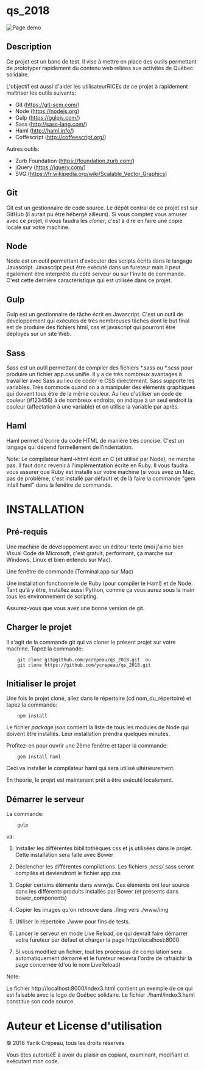 qs_2018
=======



![Page demo](https://www.dropbox.com/s/lvdkce5fshos2gh/Capture%20d%27%C3%A9cran%202018-01-30%2020.21.57.png?raw=1)


Description
-----------

Ce projet est un banc de test. Il vise à mettre en place des outils
permettant de prototyper rapidement du contenu web reliées aux activités
de Québec solidaire.

L'objectif est aussi d'aider les utilisateurRICEs de ce projet à rapidement
maîtriser les outils suivants:

* Git (https://git-scm.com/)
* Node (https://nodejs.org)
* Gulp (https://gulpjs.com/)
* Sass (http://sass-lang.com/)
* Haml (http://haml.info/)
* Coffescript (http://coffeescript.org/)

Autres outils:
* Zurb Foundation (https://foundation.zurb.com/)
* jQuery (https://jquery.com/)
* SVG (https://fr.wikipedia.org/wiki/Scalable_Vector_Graphics)

Git
---

Git est un gestionnaire de code source. Le dépôt central de ce projet est sur
GitHub (il aurait pu être hébergé ailleurs). Si vous comptez vous amuser avec
ce projet, il vous faudra les _cloner_, c'est à dire en faire une copie locale
sur votre machine.

Node
----

Node est un outil permettant d'exécuter des scripts écrits dans le langage Javascript. 
Javascript peut être exécuté dans un fureteur mais il peut également être interprété
du côté serveur ou sur l'invite de commande. C'est cette dernière caractéristique qui
est utilisée dans ce projet.

Gulp
----

Gulp est un gestionnaire de tâche écrit en Javascript. C'est un outil de développement qui
exécutes de très nombreuses tâches dont le but final est de produire des fichiers html, css et
javascript qui pourront être déployés sur un site Web.

Sass
----

Sass est un outil permettant de compiler des fichiers *.sass ou *.scss pour produire un fichier
app.css unifié. Il y a de très nombreux avantages à travailler avec Sass au lieu de coder le CSS
directement. Sass supporte les variables. Très commode quand on a à manipuler des éléments graphiques
qui doivent tous être de la même couleur. Au lieu d'utiliser un code de couleur (#123456) à de nombreux
endroits, on indique à un seul endroit la couleur (affectation à une variable) et on utilise la variable
par après.

Haml
----

Haml permet d'écrire du code HTML de manière très concise. C'est un langage qui dépend formellement de
l'indentation.

_Note:_ Le compilateur haml->html écrit en C (et utilisé par Node), ne marche pas. Il faut donc revenir à
l'implémentation écrite en Ruby. Il vous faudra vous assurer que Ruby est installé sur votre machine 
(si vous avez un Mac, pas de problème, c'est installé par défaut) et de là faire la commande "gem intall haml"
dans la fenêtre de commande.

INSTALLATION
============

Pré-requis
----------

Une machine de développement avec un éditeur texte (moi j'aime bien Visual Code de Microsoft, c'est gratuit, performant, ça marche sur Windows, Linux et bien entendu sur Mac).

Une fenêtre de commande (Terminal.app sur Mac)

Une installation fonctionnelle de Ruby (pour compiler le Haml) et de Node. Tant qu'à y être, installez aussi Python, comme ça vous aurez sous la main tous les environnement de scripting.

Assurez-vous que vous avez une bonne version de git.

Charger le projet
-----------------

Il s'agit de la commande git qui va cloner le présent projet sur votre machine. Tapez la commande:

````
    git clone git@github.com:ycrepeau/qs_2018.git  ou
    git clone https://github.com/ycrepeau/qs_2018.git
````

Initialiser le projet
---------------------

Une fois le projet cloné, allez dans le répertoire (cd nom_du_répertoire) et tapez la commande:

````
    npm install
````

Le fichier _package.json_ contient la liste de tous les modules de Node qui doivent être installés. Leur
installation prendra quelques minutes.

Profitez-en pour ouvrir une 2ème fenêtre et taper la commande:

````
    gem install haml
````

Ceci va installer le compilateur haml qui sera utilisé ultérieurement.

En théorie, le projet est maintenant prêt à être exécuté localement.

Démarrer le serveur
------------------

La commande:

````
    gulp
````

va:

1.  Installer les différentes bibilitothèques css et js utilisées dans le projet. Cette
    installation sera faite avec Bower

2.  Déclencher les différentes compilations. Les fichiers *.scss/*.sass seront compilés et
    deviendront le fichier app.css

3.  Copier certains éléments dans www/js. Ces éléments ont leur source dans les différents
    produits installés par Bower (et présents dans bower_components)

4.  Copier les images qu'on retrouve dans ./img vers ./www/img

5.  Utiliser le répertoire ./www pour fins de tests.

6.  Lancer le serveur en mode Live Reload, ce qui devrait faire démarrer votre
    fureteur par défaut et charger la page http://localhost:8000 

7.  Si vous modifiez un fichier, tout les processus de compilation sera automatiquement
    démarré et le fureteur recevra l'ordre de rafraichir la page concernée (d'où le nom
    LiveReload)

Note:

Le fichier http://localhost:8000/index3.html contient un exemple de ce qui est faisable avec le logo
de Québec solidaire. Le fichier ./haml/index3.haml constitue son code source.




Auteur et License d'utilisation
===============================

© 2018 Yanik Crépeau, tous les droits réservés

Vous êtes autoriséE à avoir du plaisir en copiant, examinant, modifiant et exécutant mon code.
